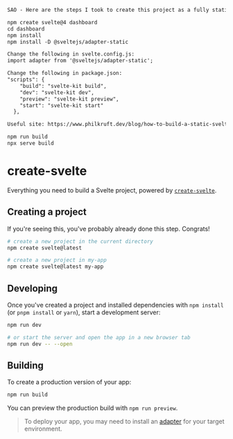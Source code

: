 ```txt
SAO - Here are the steps I took to create this project as a fully static site:

npm create svelte@4 dashboard
cd dashboard
npm install
npm install -D @sveltejs/adapter-static

Change the following in svelte.config.js:
import adapter from '@sveltejs/adapter-static';

Change the following in package.json:
"scripts": {
    "build": "svelte-kit build",
    "dev": "svelte-kit dev",
    "preview": "svelte-kit preview",
    "start": "svelte-kit start"
  },

Useful site: https://www.philkruft.dev/blog/how-to-build-a-static-sveltekit-site/

npm run build
npx serve build
```

# create-svelte

Everything you need to build a Svelte project, powered by [`create-svelte`](https://github.com/sveltejs/kit/tree/master/packages/create-svelte).

## Creating a project

If you're seeing this, you've probably already done this step. Congrats!

```bash
# create a new project in the current directory
npm create svelte@latest

# create a new project in my-app
npm create svelte@latest my-app
```

## Developing

Once you've created a project and installed dependencies with `npm install` (or `pnpm install` or `yarn`), start a development server:

```bash
npm run dev

# or start the server and open the app in a new browser tab
npm run dev -- --open
```

## Building

To create a production version of your app:

```bash
npm run build
```

You can preview the production build with `npm run preview`.

> To deploy your app, you may need to install an [adapter](https://kit.svelte.dev/docs/adapters) for your target environment.
